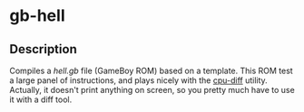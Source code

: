 # gb-hell

## Description

Compiles a *hell.gb* file (GameBoy ROM) based on a template. This ROM test a large panel of instructions, and plays nicely with the [cpu-diff](https://github.com/arcanis/Virt.js/tree/master/tools/cpu-diff) utility. Actually, it doesn't print anything on screen, so you pretty much have to use it with a diff tool.
